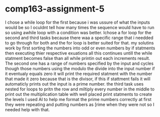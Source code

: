 # comp163-assignment-5
I chose a while loop for the first because i was ussure of what the inputs would be so I oculdnt tell how many times the sequence would have to run so using awhile loop with a condition was better. Ichose a for loop for the second and third tasks because there waa a specific range that i needded to go through for both and the for loop is better suited for that. 
my solutins work by first sorting the numbers into odd or even numbers by if statments then executing thier respective exuations all this continues untill the while statment becomes false than all while printin out each increments result. The second one has a range of numbers specified by the input and cycles though those numbers using the modulo the divide into the input number if it eventualy equals zero it will print the required statment with the number that made it zero because that is the divisor, if this if stattment fails it will automaticly prints out the input is a prime number. the third task uses nested for loops to pritn the row and miltiply every number in the middle to print out the multiplication table with well placed print statments to create the levels
I used AI to help me format the prime numbers correctly at first they were repeating and putting numbers as [rime when they were not so I needed help with that.
